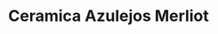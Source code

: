 ---
title: "Ceramica Azulejos Merliot"
url: /santa-tecla/ceramica-azulejos-merliot/
shop: Fliesen
---